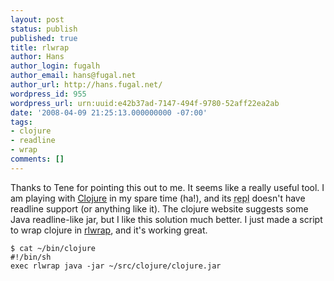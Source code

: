 ```yaml
---
layout: post
status: publish
published: true
title: rlwrap
author: Hans
author_login: fugalh
author_email: hans@fugal.net
author_url: http://hans.fugal.net/
wordpress_id: 955
wordpress_url: urn:uuid:e42b37ad-7147-494f-9780-52aff22ea2ab
date: '2008-04-09 21:25:13.000000000 -07:00'
tags:
- clojure
- readline
- wrap
comments: []
---
```

<p>Thanks to Tene for pointing this out to me. It seems like a really useful tool. I am playing with <a href="http://clojure.sf.net">Clojure</a> in my spare time (ha!), and its <acronym title="read-eval-print loop">repl</acronym> doesn't have readline support (or anything like it). The clojure website suggests some Java readline-like jar, but I like this solution much better. I just made a script to wrap clojure in <a href="http://utopia.knoware.nl/~hlub/uck/rlwrap/">rlwrap</a>, and it's working great.</p>

<pre><code>$ cat ~/bin/clojure
#!/bin/sh
exec rlwrap java -jar ~/src/clojure/clojure.jar
</code></pre>
